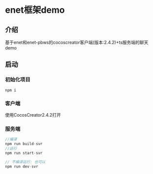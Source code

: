 # enet框架demo

## 介绍
基于enet和enet-pbws的cocoscreator客户端(版本:2.4.2)+ts服务端的聊天demo

## 启动
### 初始化项目

    npm i 

### 客户端
使用CocosCreator2.4.2打开

### 服务端
```js
//编译
npm run build-svr
//运行
npm run start-svr

// 不编译运行: 也可以
npm run dev-svr
```